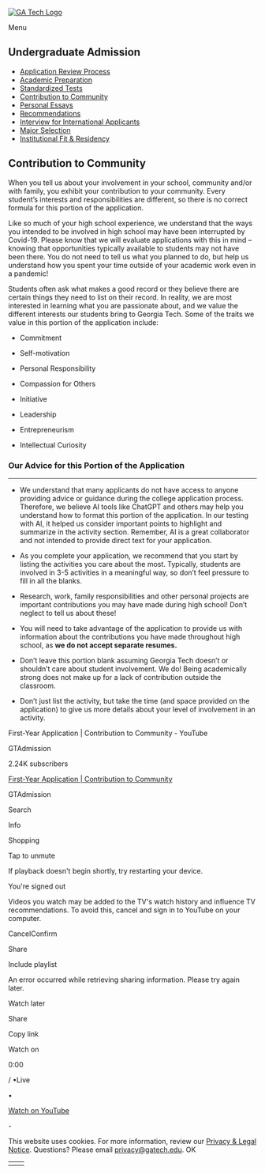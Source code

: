 [![GA Tech Logo](https://admission.gatech.edu/images/gt-logo-oneline-white.svg)](https://admission.gatech.edu/)

Menu

## Undergraduate Admission

- [Application Review Process](https://admission.gatech.edu/first-year/application-review)
- [Academic Preparation](https://admission.gatech.edu/first-year/academic-preparation)
- [Standardized Tests](https://admission.gatech.edu/first-year/standardized-tests)
- [Contribution to Community](https://admission.gatech.edu/first-year/contribution-to-community)
- [Personal Essays](https://admission.gatech.edu/first-year/personal-essays)
- [Recommendations](https://admission.gatech.edu/first-year/recommendations)
- [Interview for International Applicants](https://admission.gatech.edu/first-year/interview)
- [Major Selection](https://admission.gatech.edu/first-year/major-selection)
- [Institutional Fit & Residency](https://admission.gatech.edu/first-year/institutional-fit)

## Contribution to Community

When you tell us about your involvement in your school, community and/or with family, you exhibit your contribution to your community. Every student’s interests and responsibilities are different, so there is no correct formula for this portion of the application.

Like so much of your high school experience, we understand that the ways you intended to be involved in high school may have been interrupted by Covid-19. Please know that we will evaluate applications with this in mind – knowing that opportunities typically available to students may not have been there. You do not need to tell us what you planned to do, but help us understand how you spent your time outside of your academic work even in a pandemic!

Students often ask what makes a good record or they believe there are certain things they need to list on their record. In reality, we are most interested in learning what you are passionate about, and we value the different interests our students bring to Georgia Tech. Some of the traits we value in this portion of the application include:

- Commitment

- Self-motivation

- Personal Responsibility

- Compassion for Others

- Initiative

- Leadership

- Entrepreneurism

- Intellectual Curiosity


### Our Advice for this Portion of the Application

* * *

- We understand that many applicants do not have access to anyone providing advice or guidance during the college application process. Therefore, we believe AI tools like ChatGPT and others may help you understand how to format this portion of the application. In our testing with AI, it helped us consider important points to highlight and summarize in the activity section. Remember, AI is a great collaborator and not intended to provide direct text for your application.

- As you complete your application, we recommend that you start by listing the activities you care about the most. Typically, students are involved in 3-5 activities in a meaningful way, so don’t feel pressure to fill in all the blanks.

- Research, work, family responsibilities and other personal projects are important contributions you may have made during high school! Don’t neglect to tell us about these!

- You will need to take advantage of the application to provide us with information about the contributions you have made throughout high school, as **we do not accept separate resumes.**

- Don’t leave this portion blank assuming Georgia Tech doesn’t or shouldn’t care about student involvement. We do! Being academically strong does not make up for a lack of contribution outside the classroom.

- Don’t just list the activity, but take the time (and space provided on the application) to give us more details about your level of involvement in an activity.


First-Year Application \| Contribution to Community - YouTube

GTAdmission

2.24K subscribers

[First-Year Application \| Contribution to Community](https://www.youtube.com/watch?v=J1q6YiTw054)

GTAdmission

Search

Info

Shopping

Tap to unmute

If playback doesn't begin shortly, try restarting your device.

You're signed out

Videos you watch may be added to the TV's watch history and influence TV recommendations. To avoid this, cancel and sign in to YouTube on your computer.

CancelConfirm

Share

Include playlist

An error occurred while retrieving sharing information. Please try again later.

Watch later

Share

Copy link

Watch on

0:00

/ •Live

•

[Watch on YouTube](https://www.youtube.com/watch?v=J1q6YiTw054 "Watch on YouTube")

\-

This website uses cookies. For more information, review our [Privacy & Legal Notice](https://www.gatech.edu/privacy). Questions? Please email [privacy@gatech.edu](mailto:privacy@gatech.edu).
OK

|     |     |
| --- | --- |
|  |  |